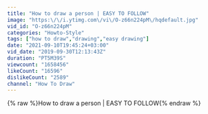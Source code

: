 ```yaml
---
title: "How to draw a person | EASY TO FOLLOW"
image: "https:\/\/i.ytimg.com\/vi\/O-z66n224pM\/hqdefault.jpg"
vid_id: "O-z66n224pM"
categories: "Howto-Style"
tags: ["how to draw","drawing","easy drawing"]
date: "2021-09-10T19:45:24+03:00"
vid_date: "2019-09-30T12:13:43Z"
duration: "PT5M39S"
viewcount: "1658456"
likeCount: "16596"
dislikeCount: "2589"
channel: "How To Draw"
---
```

{% raw %}How to draw a person | EASY TO FOLLOW{% endraw %}
